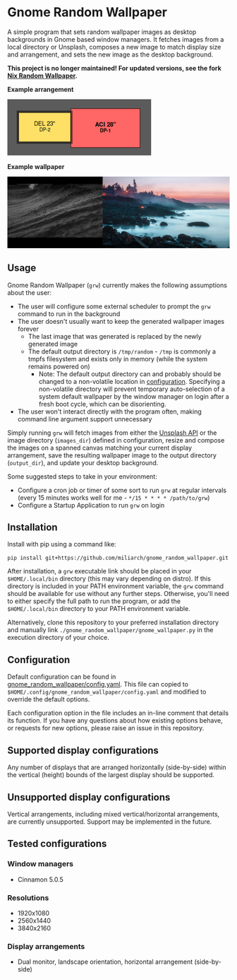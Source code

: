 # Gnome Random Wallpaper

A simple program that sets random wallpaper images as desktop backgrounds in Gnome based window managers. It fetches images from a local directory or Unsplash, composes a new image to match display size and arrangement, and sets the new image as the desktop background.

**This project is no longer maintained! For updated versions, see the fork [Nix Random Wallpaper](https://github.com/miliarch/nix_random_wallpaper).**

**Example arrangement**

![Example Arrangement](example_arrangement.png)

**Example wallpaper**

![Example Wallpaper](example_wallpaper.jpg)

## Usage

Gnome Random Wallpaper (`grw`) currently makes the following assumptions about the user:
* The user will configure some external scheduler to prompt the `grw` command to run in the background
* The user doesn't usually want to keep the generated wallpaper images forever
  * The last image that was generated is replaced by the newly generated image
  * The default output directory is `/tmp/random` - `/tmp` is commonly a tmpfs filesystem and exists only in memory (while the system remains powered on)
    * Note: The default output directory can and probably should be changed to a non-volatile location in [configuration](#configuration). Specifying a non-volatile directory will prevent temporary auto-selection of a system default wallpaper by the window manager on login after a fresh boot cycle, which can be disorienting.
* The user won't interact directly with the program often, making command line argument support unnecessary

Simply running `grw` will fetch images from either the [Unsplash API](https://source.unsplash.com/) or the image directory (`images_dir`) defined in configuration, resize and compose the images on a spanned canvas matching your current display arrangement, save the resulting wallpaper image to the output directory (`output_dir`), and update your desktop background.

Some suggested steps to take in your environment:
* Configure a cron job or timer of some sort to run `grw` at regular intervals (every 15 minutes works well for me - `*/15 * * * * /path/to/grw`)
* Configure a Startup Application to run `grw` on login

## Installation

Install with pip using a command like:
```
pip install git+https://github.com/miliarch/gnome_random_wallpaper.git
```

After installation, a `grw` executable link should be placed in your `$HOME/.local/bin` directory (this may vary depending on distro). If this directory is included in your PATH environment variable, the `grw` command should be available for use without any further steps. Otherwise, you'll need to either specify the full path to run the program, or add the `$HOME/.local/bin` directory to your PATH environment variable.

Alternatively, clone this repository to your preferred installation directory and manually link `./gnome_random_wallpaper/gnome_wallpaper.py` in the execution directory of your choice.

## Configuration

Default configuration can be found in [gnome_random_wallpaper/config.yaml](gnome_random_wallpaper/config.yaml). This file can copied to `$HOME/.config/gnome_random_wallpaper/config.yaml` and modified to override the default options.

Each configuration option in the file includes an in-line comment that details its function. If you have any questions about how existing options behave, or requests for new options, please raise an issue in this repository.

## Supported display configurations

Any number of displays that are arranged horizontally (side-by-side) within the vertical (height) bounds of the largest display should be supported.

## Unsupported display configurations

Vertical arrangements, including mixed vertical/horizontal arrangements, are currently unsupported. Support may be implemented in the future.

## Tested configurations

### Window managers

* Cinnamon 5.0.5

### Resolutions
* 1920x1080
* 2560x1440
* 3840x2160

### Display arrangements
* Dual monitor, landscape orientation, horizontal arrangement (side-by-side)
